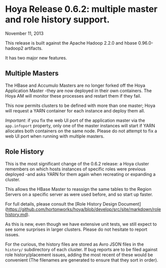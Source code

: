 <!---
  Licensed under the Apache License, Version 2.0 (the "License");
  you may not use this file except in compliance with the License.
  You may obtain a copy of the License at
  
   http://www.apache.org/licenses/LICENSE-2.0
  
  Unless required by applicable law or agreed to in writing, software
  distributed under the License is distributed on an "AS IS" BASIS,
  WITHOUT WARRANTIES OR CONDITIONS OF ANY KIND, either express or implied.
  See the License for the specific language governing permissions and
  limitations under the License. See accompanying LICENSE file.
-->
  
# Hoya Release 0.6.2: multiple master and role history support.

November 11, 2013

This release is built against the Apache Hadoop 2.2.0 and hbase 0.96.0-hadoop2
artifacts. 

It has two major new features.

## Multiple Masters

The HBase and Accumulo Masters are no longer forked off the Hoya Application
Master -they are now deployed in their own containers. The Hoya AM will monitor
these processes and restart them if they fail. 

This now permits clusters to be defined with more than one master; Hoya will
request a YARN container for each instance and deploy them all. 

_Important_:  if you fix the web UI port of the application master via the
`app.infoport` property, only one of the master instances will start if
YARN allocates both containers on the same node. Please do not attempt to
fix a web UI port when running with multiple masters.

## Role History 

This is the most significant change of the 0.6.2 release: a Hoya cluster
remembers on which hosts instances of specific roles
were previous deployed -and asks YARN for them again when recreating or
expanding a cluster.

This allows the HBase Master to reassign the same tables to the Region Servers
on a specific server as were used before, and so start up faster.

For full details, please consult the [Role History Design Document]
(https://github.com/hortonworks/hoya/blob/develop/src/site/markdown/rolehistory.md).

As this is new, even though we have extensive unit tests, we still expect
to see some surprises in larger clusters. Please do not hesitate to report
issues.

For the curious, the history files are stored as Avro JSON files
in the `history/` subdirectory of each cluster. If bug reports are to be
filed against role history/placement issues, adding the most recent of these
would be convenient (The filenames are generated to ensure that they sort in order).



